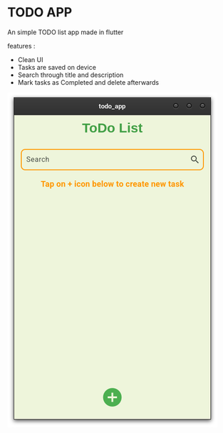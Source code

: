 # TODO APP

An simple TODO list app made in flutter

features :
   - Clean UI
   - Tasks are saved on device
   - Search through title and description
   - Mark tasks as Completed and delete afterwards

![](Screenshots/01.png?raw=true)

  
